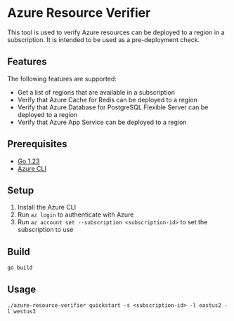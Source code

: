# Azure Resource Verifier

This tool is used to verify Azure resources can be deployed to a region in a subscription. It is intended to be used as a pre-deployment check.

## Features

The following features are supported:

- Get a list of regions that are available in a subscription
- Verify that Azure Cache for Redis can be deployed to a region
- Verify that Azure Database for PostgreSQL Flexible Server can be deployed to a region
- Verify that Azure App Service can be deployed to a region

## Prerequisites

- [Go 1.23](https://golang.org/dl/)
- [Azure CLI](https://docs.microsoft.com/en-us/cli/azure/install-azure-cli)


## Setup

1. Install the Azure CLI
2. Run `az login` to authenticate with Azure
3. Run `az account set --subscription <subscription-id>` to set the subscription to use

## Build

```
go build
```

## Usage

```
./azure-resource-verifier quickstart -s <subscription-id> -l eastus2 -l westus3
```